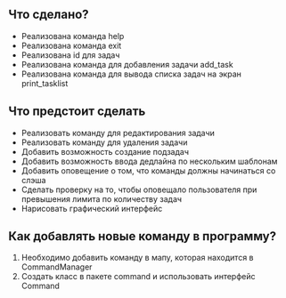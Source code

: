 ## Что сделано?
- Реализована команда help
- Реализована команда exit
- Реализована id для задач
- Реализована команда для добавления задачи add_task
- Реализована команда для вывода списка задач на экран print_tasklist

## Что предстоит сделать
- Реализовать команду для редактирования задачи
- Реализовать команду для удаления задачи
- Добавить возможность создание подзадач
- Добавить возможность ввода дедлайна по нескольким шаблонам
- Добавить оповещение о том, что команды должны начинаться со слэша
- Сделать проверку на то, чтобы оповещало пользователя при превышения лимита по количеству задач
- Нарисовать графический интерфейс

## Как добавлять новые команду в программу?
1. Необходимо добавить команду в мапу, которая находится в CommandManager
2. Создать класс в пакете command и использовать интерфейс Command